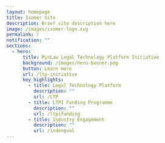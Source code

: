 ```yaml
---
layout: homepage
title: Isomer Site
description: Brief site description here
image: /images/isomer-logo.svg
permalink: /
notification: ""
sections:
  - hero:
      title: MinLaw Legal Technology Platform Initiative
      background: /images/hero-banner.png
      button: Learn more
      url: /ltp-initiative
      key_highlights:
        - title: Legal Technology Platform
          description: ""
          url: /LTP
        - title: LTPI Funding Programme
          description: ""
          url: /ltpifunding
        - title: Industry Engagement
          description: ""
          url: /indengval
---
```


